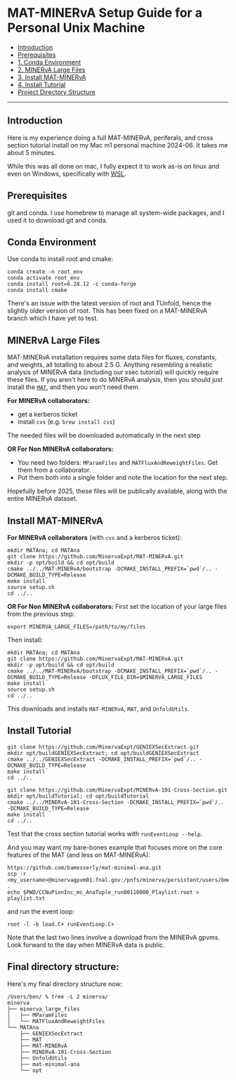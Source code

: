 # MAT-MINERvA Setup Guide for a Personal Unix Machine

- [Introduction](#introduction)
- [Prerequisites](#prerequisites)
- [1. Conda Environment](#conda-environment)
- [2. MINERvA Large Files](#minerva-large-files)
- [3. Install MAT-MINERvA](#install-mat-minerva)
- [4. Install Tutorial](#install-tutorial)
- [Project Directory Structure](#final-directory-structure)

-------------------------

## Introduction
Here is my experience doing a full MAT-MINERvA, periferals, and cross section tutorial install on my Mac m1 personal machine 2024-06. It takes me about 5 minutes.

While this was all done on mac, I fully expect it to work as-is on linux and even on Windows, specifically with [WSL](https://learn.microsoft.com/en-us/windows/wsl/about).

## Prerequisites
git and conda. I use homebrew to manage all system-wide packages, and I used it to download git and conda.

## Conda Environment
Use conda to install root and cmake:
```
conda create -n root_env
conda activate root_env
conda install root=6.28.12 -c conda-forge
conda install cmake
```
There's an issue with the latest version of root and TUnfold, hence the slightly older version of root. This has been fixed on a MAT-MINERvA branch which I have yet to test.

## MINERvA Large Files
MAT-MINERvA installation requires some data files for fluxes, constants, and weights, all totalling to about 2.5 G. Anything resembling a realistic analysis of MINERvA data (including our xsec tutorial) will quickly require these files. If you aren't here to do MINERvA analysis, then you should just install the [`MAT`](https://github.com/MinervaExpt/MAT), and then you won't need them.

**For MINERvA collaborators:**
* get a kerberos ticket
* install `cvs` (e.g. `brew install cvs`)

The needed files will be downloaded automatically in the next step

**OR For Non MINERvA collaborators:**
* You need two folders: `MParamFiles` and `MATFluxAndReweightFiles`. Get them from a collaborator.
* Put them both into a single folder and note the location for the next step.

Hopefully before 2025, these files will be publically available, along with the entire MINERvA dataset.

## Install MAT-MINERvA
**For MINERvA collaborators** (with `cvs` and a kerberos ticket):
```
mkdir MATAna; cd MATAna
git clone https://github.com/MinervaExpt/MAT-MINERvA.git
mkdir -p opt/build && cd opt/build
cmake ../../MAT-MINERvA/bootstrap -DCMAKE_INSTALL_PREFIX=`pwd`/.. -DCMAKE_BUILD_TYPE=Release
make install
source setup.sh
cd ../..
```

**OR For Non MINERvA collaborators:**
First set the location of your large files from the previous step:
```
export MINERVA_LARGE_FILES=/path/to/my/files
```
Then install:
```
mkdir MATAna; cd MATAna
git clone https://github.com/MinervaExpt/MAT-MINERvA.git
mkdir -p opt/build && cd opt/build
cmake ../../MAT-MINERvA/bootstrap -DCMAKE_INSTALL_PREFIX=`pwd`/.. -DCMAKE_BUILD_TYPE=Release -DFLUX_FILE_DIR=$MINERVA_LARGE_FILES
make install
source setup.sh
cd ../..
```
This downloads and installs `MAT-MINERvA`, `MAT`, and `UnfoldUtils`.

## Install Tutorial
```
git clone https://github.com/MinervaExpt/GENIEXSecExtract.git
mkdir opt/buildGENIEXSecExtract; cd opt/buildGENIEXSecExtract
cmake ../../GENIEXSecExtract -DCMAKE_INSTALL_PREFIX=`pwd`/.. -DCMAKE_BUILD_TYPE=Release
make install
cd ../..

git clone https://github.com/MinervaExpt/MINERvA-101-Cross-Section.git
mkdir opt/buildTutorial; cd opt/buildTutorial
cmake ../../MINERvA-101-Cross-Section -DCMAKE_INSTALL_PREFIX=`pwd`/.. -DCMAKE_BUILD_TYPE=Release
make install
cd ../..
```

Test that the cross section tutorial works with `runEventLoop --help`.

And you may want my bare-bones example that focuses more on the core features of the MAT (and less on MAT-MINERvA):
```
https://github.com/bamesserly/mat-minimal-ana.git
scp -r <my_username>@minervagpvm01.fnal.gov:/pnfs/minerva/persistent/users/bmesserl/pions/20190824/merged/mc/ME1A/CCNuPionInc_mc_AnaTuple_run00110000_Playlist.root .
echo $PWD/CCNuPionInc_mc_AnaTuple_run00110000_Playlist.root > playlist.txt
```
and run the event loop:
```
root -l -b load.C+ runEventLoop.C+
```
Note that the last two lines involve a download from the MINERvA gpvms. Look forward to the day when MINERvA data is public.

## Final directory structure:
Here's my final directory structure now:
```
/Users/ben/ % tree -L 2 minerva/
minerva
├── minerva_large_files
│   ├── MParamFiles
│   └── MATFluxAndReweightFiles
└── MATAna
    ├── GENIEXSecExtract
    ├── MAT
    ├── MAT-MINERvA
    ├── MINERvA-101-Cross-Section
    ├── UnfoldUtils
    ├── mat-minimal-ana
    └── opt
```
